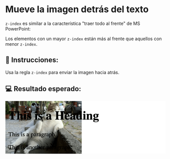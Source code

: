 # Mueve la imagen detrás del texto

`z-index` es similar a la característica "traer todo al frente" de MS PowerPoint:

Los elementos con un mayor `z-index` están más al frente que aquellos con menor `z-index`.

## 📝 Instrucciones:

Usa la regla `z-index` para enviar la imagen hacia atrás.

## 💻 Resultado esperado:

![04-Move-image-behind-the-text](.learn/assets/z-index.png?raw=true)
